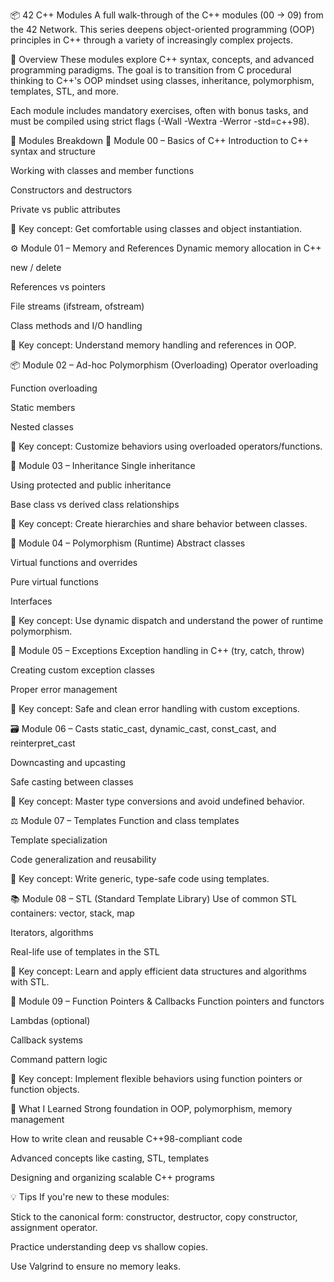 📦 42 C++ Modules
A full walk-through of the C++ modules (00 → 09) from the 42 Network.
This series deepens object-oriented programming (OOP) principles in C++ through a variety of increasingly complex projects.

📘 Overview
These modules explore C++ syntax, concepts, and advanced programming paradigms. The goal is to transition from C procedural thinking to C++'s OOP mindset using classes, inheritance, polymorphism, templates, STL, and more.

Each module includes mandatory exercises, often with bonus tasks, and must be compiled using strict flags (-Wall -Wextra -Werror -std=c++98).

🧩 Modules Breakdown
🧱 Module 00 – Basics of C++
Introduction to C++ syntax and structure

Working with classes and member functions

Constructors and destructors

Private vs public attributes

🔑 Key concept: Get comfortable using classes and object instantiation.

⚙️ Module 01 – Memory and References
Dynamic memory allocation in C++

new / delete

References vs pointers

File streams (ifstream, ofstream)

Class methods and I/O handling

🔑 Key concept: Understand memory handling and references in OOP.

📦 Module 02 – Ad-hoc Polymorphism (Overloading)
Operator overloading

Function overloading

Static members

Nested classes

🔑 Key concept: Customize behaviors using overloaded operators/functions.

🧬 Module 03 – Inheritance
Single inheritance

Using protected and public inheritance

Base class vs derived class relationships

🔑 Key concept: Create hierarchies and share behavior between classes.

🧠 Module 04 – Polymorphism (Runtime)
Abstract classes

Virtual functions and overrides

Pure virtual functions

Interfaces

🔑 Key concept: Use dynamic dispatch and understand the power of runtime polymorphism.

🧰 Module 05 – Exceptions
Exception handling in C++ (try, catch, throw)

Creating custom exception classes

Proper error management

🔑 Key concept: Safe and clean error handling with custom exceptions.

🗃️ Module 06 – Casts
static_cast, dynamic_cast, const_cast, and reinterpret_cast

Downcasting and upcasting

Safe casting between classes

🔑 Key concept: Master type conversions and avoid undefined behavior.

⚖️ Module 07 – Templates
Function and class templates

Template specialization

Code generalization and reusability

🔑 Key concept: Write generic, type-safe code using templates.

📚 Module 08 – STL (Standard Template Library)
Use of common STL containers: vector, stack, map

Iterators, algorithms

Real-life use of templates in the STL

🔑 Key concept: Learn and apply efficient data structures and algorithms with STL.

🚀 Module 09 – Function Pointers & Callbacks
Function pointers and functors

Lambdas (optional)

Callback systems

Command pattern logic

🔑 Key concept: Implement flexible behaviors using function pointers or function objects.

🧠 What I Learned
Strong foundation in OOP, polymorphism, memory management

How to write clean and reusable C++98-compliant code

Advanced concepts like casting, STL, templates

Designing and organizing scalable C++ programs

💡 Tips
If you're new to these modules:

Stick to the canonical form: constructor, destructor, copy constructor, assignment operator.

Practice understanding deep vs shallow copies.

Use Valgrind to ensure no memory leaks.

